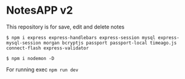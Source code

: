 # NotesAPP v2

This repository is for save, edit and delete notes

```
$ npm i express express-handlebars express-session mysql express-mysql-session morgan bcryptjs passport passport-local timeago.js connect-flash express-validator

$ npm i nodemon -D
```

For running exec `npm run dev`
